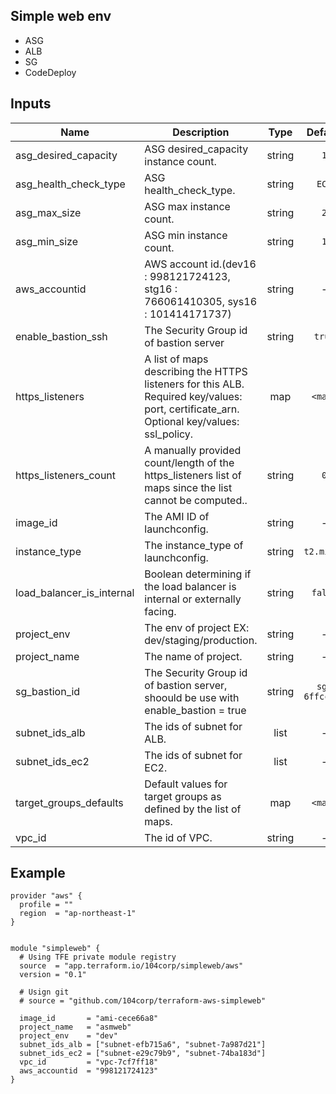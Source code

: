 ## Simple web env

* ASG
* ALB
* SG
* CodeDeploy

## Inputs

| Name | Description | Type | Default | Required |
|------|-------------|:----:|:-----:|:-----:|
| asg_desired_capacity | ASG desired_capacity instance count. | string | `1` | no |
| asg_health_check_type | ASG health_check_type. | string | `EC2` | no |
| asg_max_size | ASG max instance count. | string | `2` | no |
| asg_min_size | ASG min instance count. | string | `1` | no |
| aws_accountid | AWS account id.(dev16 : 998121724123, stg16 : 766061410305, sys16 : 101414171737) | string | - | yes |
| enable_bastion_ssh | The Security Group id of bastion server | string | `true` | no |
| https_listeners | A list of maps describing the HTTPS listeners for this ALB. Required key/values: port, certificate_arn. Optional key/values: ssl_policy. | map | `<map>` | no |
| https_listeners_count | A manually provided count/length of the https_listeners list of maps since the list cannot be computed.. | string | `0` | no |
| image_id | The AMI ID of launchconfig. | string | - | yes |
| instance_type | The instance_type of launchconfig. | string | `t2.micro` | no |
| load_balancer_is_internal | Boolean determining if the load balancer is internal or externally facing. | string | `false` | no |
| project_env | The env of project EX: dev/staging/production. | string | - | yes |
| project_name | The name of project. | string | - | yes |
| sg_bastion_id | The Security Group id of bastion server, shoould be use with enable_bastion = true | string | `sg-6ffcce09` | no |
| subnet_ids_alb | The ids of subnet for ALB. | list | - | yes |
| subnet_ids_ec2 | The ids of subnet for EC2. | list | - | yes |
| target_groups_defaults | Default values for target groups as defined by the list of maps. | map | `<map>` | no |
| vpc_id | The id of VPC. | string | - | yes |




## Example

```
provider "aws" {
  profile = ""
  region  = "ap-northeast-1"
}


module "simpleweb" {
  # Using TFE private module registry
  source  = "app.terraform.io/104corp/simpleweb/aws"
  version = "0.1"

  # Usign git
  # source = "github.com/104corp/terraform-aws-simpleweb"

  image_id       = "ami-cece66a8"
  project_name   = "asmweb"
  project_env    = "dev"
  subnet_ids_alb = ["subnet-efb715a6", "subnet-7a987d21"]
  subnet_ids_ec2 = ["subnet-e29c79b9", "subnet-74ba183d"]
  vpc_id         = "vpc-7cf7ff18"
  aws_accountid  = "998121724123"
}

```
